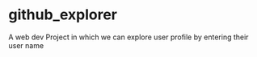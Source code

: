 # github_explorer
A web dev Project in which we can explore user profile by entering their user name
